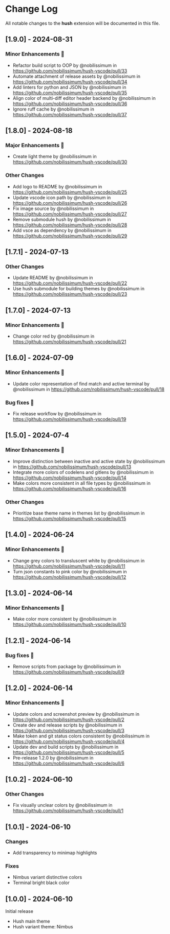 # Change Log

All notable changes to the **hush** extension will be documented in this file.

## [1.9.0] - 2024-08-31

### Minor Enhancements 💄

- Refactor build script to OOP by @nobilissimum in https://github.com/nobilissimum/hush-vscode/pull/33
- Automate attachment of release assets by @nobilissimum in https://github.com/nobilissimum/hush-vscode/pull/34
- Add linters for python and JSON by @nobilissimum in https://github.com/nobilissimum/hush-vscode/pull/35
- Align color of multi-diff editor header backend by @nobilissimum in https://github.com/nobilissimum/hush-vscode/pull/36
- Ignore ruff cache by @nobilissimum in https://github.com/nobilissimum/hush-vscode/pull/37

## [1.8.0] - 2024-08-18

### Major Enhancements 🎉

- Create light theme by @nobilissimum in https://github.com/nobilissimum/hush-vscode/pull/30

### Other Changes

- Add logo to README by @nobilissimum in https://github.com/nobilissimum/hush-vscode/pull/25
- Update vscode icon path by @nobilissimum in https://github.com/nobilissimum/hush-vscode/pull/26
- Fix image source by @nobilissimum in https://github.com/nobilissimum/hush-vscode/pull/27
- Remove submodule hush by @nobilissimum in https://github.com/nobilissimum/hush-vscode/pull/28
- Add vsce as dependency by @nobilissimum in https://github.com/nobilissimum/hush-vscode/pull/29

## [1.7.1] - 2024-07-13

### Other Changes

- Update README by @nobilissimum in https://github.com/nobilissimum/hush-vscode/pull/22
- Use hush submodule for building themes by @nobilissimum in https://github.com/nobilissimum/hush-vscode/pull/23

## [1.7.0] - 2024-07-13

### Minor Enhancements 💄

- Change color red by @nobilissimum in https://github.com/nobilissimum/hush-vscode/pull/21

## [1.6.0] - 2024-07-09

### Minor Enhancements 💄

- Update color representation of find match and active terminal by @nobilissimum in https://github.com/nobilissimum/hush-vscode/pull/18

### Bug fixes 🔨

- Fix release workflow by @nobilissimum in https://github.com/nobilissimum/hush-vscode/pull/19

## [1.5.0] - 2024-07-4

### Minor Enhancements 💄

- Improve distinction between inactive and active state by @nobilissimum in https://github.com/nobilissimum/hush-vscode/pull/13
- Integrate more colors of codelens and gitlens by @nobilissimum in https://github.com/nobilissimum/hush-vscode/pull/14
- Make colors more consistent in all file types by @nobilissimum in https://github.com/nobilissimum/hush-vscode/pull/16

### Other Changes

- Prioritize base theme name in themes list by @nobilissimum in https://github.com/nobilissimum/hush-vscode/pull/15

## [1.4.0] - 2024-06-24

### Minor Enhancements 💄

- Change grey colors to transluscent white by @nobilissimum in https://github.com/nobilissimum/hush-vscode/pull/11
- Turn json constants to pink color by @nobilissimum in https://github.com/nobilissimum/hush-vscode/pull/12

## [1.3.0] - 2024-06-14

### Minor Enhancements 💄

- Make color more consistent by @nobilissimum in https://github.com/nobilissimum/hush-vscode/pull/10

## [1.2.1] - 2024-06-14

### Bug fixes 🔨

- Remove scripts from package by @nobilissimum in https://github.com/nobilissimum/hush-vscode/pull/9

## [1.2.0] - 2024-06-14

### Minor Enhancements 💄

- Update colors and screenshot preview by @nobilissimum in https://github.com/nobilissimum/hush-vscode/pull/2
- Create dev and release scripts by @nobilissimum in https://github.com/nobilissimum/hush-vscode/pull/3
- Make token and git status colors consistent by @nobilissimum in https://github.com/nobilissimum/hush-vscode/pull/4
- Update dev and build scripts by @nobilissimum in https://github.com/nobilissimum/hush-vscode/pull/5
- Pre-release 1.2.0 by @nobilissimum in https://github.com/nobilissimum/hush-vscode/pull/6

## [1.0.2] - 2024-06-10

### Other Changes

- Fix visually unclear colors by @nobilissimum in https://github.com/nobilissimum/hush-vscode/pull/1

## [1.0.1] - 2024-06-10

### Changes

- Add transparency to minimap highlights

### Fixes

- Nimbus variant distinctive colors
- Terminal bright black color

## [1.0.0] - 2024-06-10

Initial release

- Hush main theme
- Hush variant theme: Nimbus
